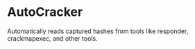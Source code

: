# AutoCracker
Automatically reads captured hashes from tools like responder, crackmapexec, and other tools.
